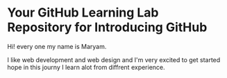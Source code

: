 # Your GitHub Learning Lab Repository for Introducing GitHub

Hi! every one my name is Maryam. 

I like web development and web design and I'm very excited to get started hope in this journy I learn alot
from diffrent experience.
